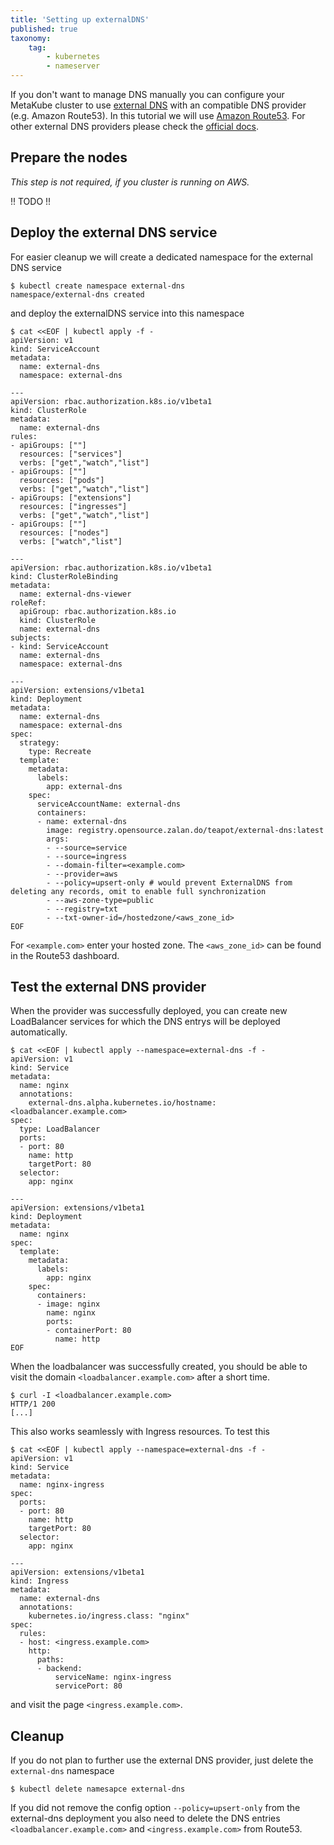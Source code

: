 ```yaml
---
title: 'Setting up externalDNS'
published: true
taxonomy:
    tag:
        - kubernetes
        - nameserver
---
```


If you don't want to manage DNS manually you can configure your MetaKube cluster to use [external DNS](https://github.com/kubernetes-incubator/external-dns) with an compatible DNS provider (e.g. Amazon Route53). In this tutorial we will use [Amazon Route53](https://aws.amazon.com/de/route53/). For other external DNS providers please check the [official docs](https://github.com/kubernetes-incubator/external-dns/tree/master/docs/tutorials).

## Prepare the nodes

*This step is not required, if you cluster is running on AWS.*

!! TODO !!

## Deploy the external DNS service

For easier cleanup we will create a dedicated namespace for the external DNS service

```
$ kubectl create namespace external-dns
namespace/external-dns created
```

and deploy the externalDNS service into this namespace

```
$ cat <<EOF | kubectl apply -f -
apiVersion: v1
kind: ServiceAccount
metadata:
  name: external-dns
  namespace: external-dns

---
apiVersion: rbac.authorization.k8s.io/v1beta1
kind: ClusterRole
metadata:
  name: external-dns
rules:
- apiGroups: [""]
  resources: ["services"]
  verbs: ["get","watch","list"]
- apiGroups: [""]
  resources: ["pods"]
  verbs: ["get","watch","list"]
- apiGroups: ["extensions"]
  resources: ["ingresses"]
  verbs: ["get","watch","list"]
- apiGroups: [""]
  resources: ["nodes"]
  verbs: ["watch","list"]

---
apiVersion: rbac.authorization.k8s.io/v1beta1
kind: ClusterRoleBinding
metadata:
  name: external-dns-viewer
roleRef:
  apiGroup: rbac.authorization.k8s.io
  kind: ClusterRole
  name: external-dns
subjects:
- kind: ServiceAccount
  name: external-dns
  namespace: external-dns

---
apiVersion: extensions/v1beta1
kind: Deployment
metadata:
  name: external-dns
  namespace: external-dns
spec:
  strategy:
    type: Recreate
  template:
    metadata:
      labels:
        app: external-dns
    spec:
      serviceAccountName: external-dns
      containers:
      - name: external-dns
        image: registry.opensource.zalan.do/teapot/external-dns:latest
        args:
        - --source=service
        - --source=ingress
        - --domain-filter=<example.com>
        - --provider=aws
        - --policy=upsert-only # would prevent ExternalDNS from deleting any records, omit to enable full synchronization
        - --aws-zone-type=public
        - --registry=txt
        - --txt-owner-id=/hostedzone/<aws_zone_id>
EOF
```

For `<example.com>` enter your hosted zone. The `<aws_zone_id>` can be found in the Route53 dashboard.

## Test the external DNS provider

When the provider was successfully deployed, you can create new LoadBalancer services for which the DNS entrys will be deployed automatically. 

```
$ cat <<EOF | kubectl apply --namespace=external-dns -f -
apiVersion: v1
kind: Service
metadata:
  name: nginx
  annotations:
    external-dns.alpha.kubernetes.io/hostname: <loadbalancer.example.com>
spec:
  type: LoadBalancer
  ports:
  - port: 80
    name: http
    targetPort: 80
  selector:
    app: nginx

---
apiVersion: extensions/v1beta1
kind: Deployment
metadata:
  name: nginx
spec:
  template:
    metadata:
      labels:
        app: nginx
    spec:
      containers:
      - image: nginx
        name: nginx
        ports:
        - containerPort: 80
          name: http
EOF
```

When the loadbalancer was successfully created, you should be able to visit the domain `<loadbalancer.example.com>` after a short time.

```
$ curl -I <loadbalancer.example.com>
HTTP/1 200
[...]
```

This also works seamlessly with Ingress resources. To test this 

```
$ cat <<EOF | kubectl apply --namespace=external-dns -f -
apiVersion: v1
kind: Service
metadata:
  name: nginx-ingress
spec:
  ports:
  - port: 80
    name: http
    targetPort: 80
  selector:
    app: nginx

---
apiVersion: extensions/v1beta1
kind: Ingress
metadata:
  name: external-dns
  annotations:
    kubernetes.io/ingress.class: "nginx"
spec:
  rules:
  - host: <ingress.example.com>
    http:
      paths:
      - backend:
          serviceName: nginx-ingress
          servicePort: 80
```

and visit the page `<ingress.example.com>`.

## Cleanup

If you do not plan to further use the external DNS provider, just delete the `external-dns` namespace

```
$ kubectl delete namesapce external-dns
```

If you did not remove the config option `--policy=upsert-only` from the external-dns deployment you also need to delete the DNS entries `<loadbalancer.example.com>` and `<ingress.example.com>` from Route53.
